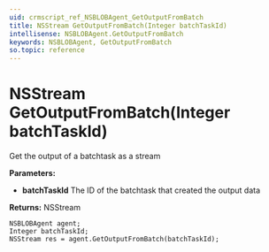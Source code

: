 ```yaml
---
uid: crmscript_ref_NSBLOBAgent_GetOutputFromBatch
title: NSStream GetOutputFromBatch(Integer batchTaskId)
intellisense: NSBLOBAgent.GetOutputFromBatch
keywords: NSBLOBAgent, GetOutputFromBatch
so.topic: reference
---
```


# NSStream GetOutputFromBatch(Integer batchTaskId)

Get the output of a batchtask as a stream

**Parameters:**
 - **batchTaskId** The ID of the batchtask that created the output data

**Returns:** NSStream

```crmscript
NSBLOBAgent agent;
Integer batchTaskId;
NSStream res = agent.GetOutputFromBatch(batchTaskId);
```

